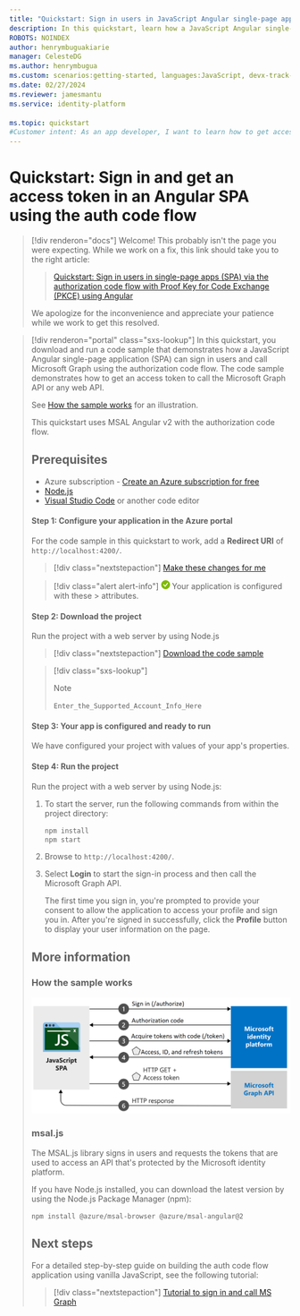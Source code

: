 ```yaml
---
title: "Quickstart: Sign in users in JavaScript Angular single-page apps (SPA) with auth code and call Microsoft Graph"
description: In this quickstart, learn how a JavaScript Angular single-page application (SPA) can sign in users of personal accounts, work accounts, and school accounts by using the authorization code flow and call Microsoft Graph.
ROBOTS: NOINDEX
author: henrymbuguakiarie
manager: CelesteDG
ms.author: henrymbugua
ms.custom: scenarios:getting-started, languages:JavaScript, devx-track-js, mode-other
ms.date: 02/27/2024
ms.reviewer: jamesmantu
ms.service: identity-platform

ms.topic: quickstart
#Customer intent: As an app developer, I want to learn how to get access tokens and refresh tokens by using the Microsoft identity platform so that my JavaScript Angular app can sign in users of personal accounts, work accounts, and school accounts.
---
```


# Quickstart: Sign in and get an access token in an Angular SPA using the auth code flow


> [!div renderon="docs"]
> Welcome! This probably isn't the page you were expecting. While we work on a fix, this link should take you to the right article:
>
> > [Quickstart: Sign in users in single-page apps (SPA) via the authorization code flow with Proof Key for Code Exchange (PKCE) using Angular](quickstart-single-page-app-angular-sign-in.md)
> 
> We apologize for the inconvenience and appreciate your patience while we work to get this resolved.
 
> [!div renderon="portal" class="sxs-lookup"]
> In this quickstart, you download and run a code sample that demonstrates how a JavaScript Angular single-page application (SPA) can sign in users and call Microsoft Graph using the authorization code flow. The code sample demonstrates how to get an access token to call the Microsoft Graph API or any web API.
> 
> See [How the sample works](#how-the-sample-works) for an illustration.
> 
> This quickstart uses MSAL Angular v2 with the authorization code flow.
> 
> ## Prerequisites
> 
> * Azure subscription - [Create an Azure subscription for free](https://azure.microsoft.com/free/?WT.mc_id=A261C142F)
> * [Node.js](https://nodejs.org/en/download/)
> * [Visual Studio Code](https://code.visualstudio.com/download) or another code editor
> 
> #### Step 1: Configure your application in the Azure portal
> For the code sample in this quickstart to work, add a **Redirect URI** of `http://localhost:4200/`.
> 
> >[!div class="nextstepaction"]
> >[Make these changes for me]()
> 
> > [!div class="alert alert-info"]
> > ![Already configured](media/quickstart-v2-javascript/green-check.png) Your application is configured with these > attributes.
> 
>  #### Step 2: Download the project
> 
> Run the project with a web server by using Node.js
> 
> >[!div class="nextstepaction"]
> >[Download the code sample](https://github.com/Azure-Samples/ms-identity-docs-code-javascript/archive/refs/heads/main.zip)
> 
> > [!div class="sxs-lookup"]
> > > [!NOTE]
> > > `Enter_the_Supported_Account_Info_Here`
> 
> 
> #### Step 3: Your app is configured and ready to run
> 
> We have configured your project with values of your app's properties.
> 
> #### Step 4: Run the project
> 
> Run the project with a web server by using Node.js:
> 
> 1. To start the server, run the following commands from within the project directory:
>     ```console
>     npm install
>     npm start
>     ```
> 1. Browse to `http://localhost:4200/`.
> 
> 1. Select **Login** to start the sign-in process and then call the Microsoft Graph API.
> 
>     The first time you sign in, you're prompted to provide your consent to allow the application to access your profile and sign you in. After you're signed in successfully, click the **Profile** button to display your user information on the page.
> 
> ## More information
> 
> ### How the sample works
> 
> ![Diagram showing the authorization code flow for a single-page application.](media/quickstart-v2-javascript-auth-code/diagram-01-auth-code-flow.png)
> 
> ### msal.js
> 
> The MSAL.js library signs in users and requests the tokens that are used to access an API that's protected by the Microsoft identity platform.
> 
> If you have Node.js installed, you can download the latest version by using the Node.js Package Manager (npm):
> 
> ```console
> npm install @azure/msal-browser @azure/msal-angular@2
> ```
> 
> ## Next steps
> 
> For a detailed step-by-step guide on building the auth code flow application using vanilla JavaScript, see the following  tutorial:
> 
> > [!div class="nextstepaction"]
> > [Tutorial to sign in and call MS Graph](./tutorial-v2-javascript-auth-code.md)
